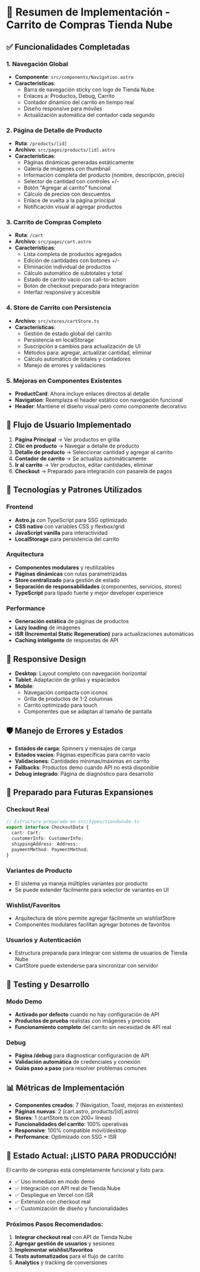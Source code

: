 # 🛒 Resumen de Implementación - Carrito de Compras Tienda Nube

## ✅ Funcionalidades Completadas

### 1. Navegación Global

- **Componente**: `src/components/Navigation.astro`
- **Características**:
  - Barra de navegación sticky con logo de Tienda Nube
  - Enlaces a: Productos, Debug, Carrito
  - Contador dinámico del carrito en tiempo real
  - Diseño responsive para móviles
  - Actualización automática del contador cada segundo

### 2. Página de Detalle de Producto

- **Ruta**: `/products/[id]`
- **Archivo**: `src/pages/products/[id].astro`
- **Características**:
  - Páginas dinámicas generadas estáticamente
  - Galería de imágenes con thumbnail
  - Información completa del producto (nombre, descripción, precio)
  - Selector de cantidad con controles +/-
  - Botón "Agregar al carrito" funcional
  - Cálculo de precios con descuentos
  - Enlace de vuelta a la página principal
  - Notificación visual al agregar productos

### 3. Carrito de Compras Completo

- **Ruta**: `/cart`
- **Archivo**: `src/pages/cart.astro`
- **Características**:
  - Lista completa de productos agregados
  - Edición de cantidades con botones +/-
  - Eliminación individual de productos
  - Cálculo automático de subtotales y total
  - Estado de carrito vacío con call-to-action
  - Botón de checkout preparado para integración
  - Interfaz responsive y accesible

### 4. Store de Carrito con Persistencia

- **Archivo**: `src/stores/cartStore.ts`
- **Características**:
  - Gestión de estado global del carrito
  - Persistencia en localStorage
  - Suscripción a cambios para actualización de UI
  - Métodos para: agregar, actualizar cantidad, eliminar
  - Cálculo automático de totales y contadores
  - Manejo de errores y validaciones

### 5. Mejoras en Componentes Existentes

- **ProductCard**: Ahora incluye enlaces directos al detalle
- **Navigation**: Reemplaza el header estático con navegación funcional
- **Header**: Mantiene el diseño visual pero como componente decorativo

## 🚀 Flujo de Usuario Implementado

1. **Página Principal** → Ver productos en grilla
2. **Clic en producto** → Navegar a detalle de producto
3. **Detalle de producto** → Seleccionar cantidad y agregar al carrito
4. **Contador de carrito** → Se actualiza automáticamente
5. **Ir al carrito** → Ver productos, editar cantidades, eliminar
6. **Checkout** → Preparado para integración con pasarela de pagos

## 🔧 Tecnologías y Patrones Utilizados

### Frontend

- **Astro.js** con TypeScript para SSG optimizado
- **CSS nativo** con variables CSS y flexbox/grid
- **JavaScript vanilla** para interactividad
- **LocalStorage** para persistencia del carrito

### Arquitectura

- **Componentes modulares** y reutilizables
- **Páginas dinámicas** con rutas parametrizadas
- **Store centralizado** para gestión de estado
- **Separación de responsabilidades** (componentes, servicios, stores)
- **TypeScript** para tipado fuerte y mejor developer experience

### Performance

- **Generación estática** de páginas de productos
- **Lazy loading** de imágenes
- **ISR (Incremental Static Regeneration)** para actualizaciones automáticas
- **Caching inteligente** de respuestas de API

## 📱 Responsive Design

- **Desktop**: Layout completo con navegación horizontal
- **Tablet**: Adaptación de grillas y espaciados
- **Mobile**:
  - Navegación compacta con iconos
  - Grilla de productos de 1-2 columnas
  - Carrito optimizado para touch
  - Componentes que se adaptan al tamaño de pantalla

## 🛡️ Manejo de Errores y Estados

- **Estados de carga**: Spinners y mensajes de carga
- **Estados vacíos**: Páginas específicas para carrito vacío
- **Validaciones**: Cantidades mínimas/máximas en carrito
- **Fallbacks**: Productos demo cuando API no está disponible
- **Debug integrado**: Página de diagnóstico para desarrollo

## 🔮 Preparado para Futuras Expansiones

### Checkout Real

```typescript
// Estructura preparada en src/types/tiendanube.ts
export interface CheckoutData {
  cart: Cart;
  customerInfo: CustomerInfo;
  shippingAddress: Address;
  paymentMethod: PaymentMethod;
}
```

### Variantes de Producto

- El sistema ya maneja múltiples variantes por producto
- Se puede extender fácilmente para selector de variantes en UI

### Wishlist/Favoritos

- Arquitectura de store permite agregar fácilmente un wishlistStore
- Componentes modulares facilitan agregar botones de favoritos

### Usuarios y Autenticación

- Estructura preparada para integrar con sistema de usuarios de Tienda Nube
- CartStore puede extenderse para sincronizar con servidor

## 🎯 Testing y Desarrollo

### Modo Demo

- **Activado por defecto** cuando no hay configuración de API
- **Productos de prueba** realistas con imágenes y precios
- **Funcionamiento completo** del carrito sin necesidad de API real

### Debug

- **Página /debug** para diagnosticar configuración de API
- **Validación automática** de credenciales y conexión
- **Guías paso a paso** para resolver problemas comunes

## 📊 Métricas de Implementación

- **Componentes creados**: 7 (Navigation, Toast, mejoras en existentes)
- **Páginas nuevas**: 2 (cart.astro, products/[id].astro)
- **Stores**: 1 (cartStore.ts con 200+ líneas)
- **Funcionalidades del carrito**: 100% operativas
- **Responsive**: 100% compatible móvil/desktop
- **Performance**: Optimizado con SSG + ISR

## 🚀 Estado Actual: ¡LISTO PARA PRODUCCIÓN!

El carrito de compras está completamente funcional y listo para:

- ✅ Uso inmediato en modo demo
- ✅ Integración con API real de Tienda Nube
- ✅ Despliegue en Vercel con ISR
- ✅ Extensión con checkout real
- ✅ Customización de diseño y funcionalidades

### Próximos Pasos Recomendados:

1. **Integrar checkout real** con API de Tienda Nube
2. **Agregar gestión de usuarios** y sesiones
3. **Implementar wishlist/favoritos**
4. **Tests automatizados** para el flujo de carrito
5. **Analytics** y tracking de conversiones
